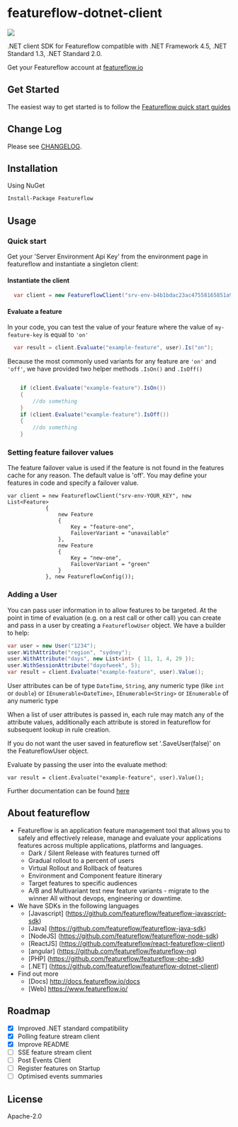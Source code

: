 # featureflow-dotnet-client
[![][dependency-img]][dependency-url]

.NET client SDK for Featureflow compatible with .NET Framework 4.5, .NET Standard 1.3, .NET Standard 2.0.

Get your Featureflow account at [featureflow.io](http://www.featureflow.io)

## Get Started

The easiest way to get started is to follow the [Featureflow quick start guides](http://docs.featureflow.io/docs)

## Change Log

Please see [CHANGELOG](https://github.com/featureflow/featureflow-dotnet-sdk/blob/master/CHANGELOG.md).

## Installation

Using NuGet
```xml
Install-Package Featureflow
```

## Usage

### Quick start

Get your 'Server Environment Api Key' from the environment page in featureflow and instantiate a singleton client:
#### Instantiate the client
```c#
  var client = new FeatureflowClient("srv-env-b4b1bdac23ac47558165851a96899019");

```
#### Evaluate a feature
In your code, you can test the value of your feature where the value of `my-feature-key` is equal to `'on'` 
```c#
  var result = client.Evaluate("example-feature", user).Is("on");

```

Because the most commonly used variants for any feature are `'on'` and `'off'`, we have provided two helper methods `.IsOn()` and `.IsOff()`

```c#

    if (client.Evaluate("example-feature").IsOn())
    {
	    //do something
    }
    if (client.Evaluate("example-feature").IsOff())
    {
	    //do something
    }    
```
### Setting feature failover values

The feature failover value is used if the feature is not found in the features cache for any reason.
The default value is 'off'. You may define your features in code and specify a failover value.
```
var client = new FeatureflowClient("srv-env-YOUR_KEY", new List<Feature>
		    {
			    new Feature
			    {
				    Key = "feature-one",
				    FailoverVariant = "unavailable"
			    },
			    new Feature
			    {
				    Key = "new-one",
				    FailoverVariant = "green"
			    }
		    }, new FeatureflowConfig());

```


### Adding a User
You can pass user information in to allow features to be targeted.
At the point in time of evaluation (e.g. on a rest call or other call) you can create and pass in a user by creating a `FeatureflowUser` object. We have a builder to help:

```c#
var user = new User("1234");
user.WithAttribute("region", "sydney");
user.WithAttribute("days", new List<int> { 11, 1, 4, 29 });
user.WithSessionAttribute("dayofweek", 5);
var result = client.Evaluate("example-feature", user).Value();
```
User attributes can be of type `DateTime`, `String`, any numeric type (like `int` or `double`) or `IEnumerable<DateTime>`, `IEnumerable<String>` or `IEnumerable` of any numeric type

When a list of user attributes is passed in, each rule may match any of the attribute values, additionally each attribute is stored in featureflow for subsequent lookup in rule creation.

If you do not want the user saved in featureflow set '.SaveUser(false)' on the FeatureflowUser object.
 
Evaluate by passing the user into the evaluate method:

```
var result = client.Evaluate("example-feature", user).Value();

```


Further documentation can be found [here](http://docs.featureflow.io/docs)


## About featureflow
* Featureflow is an application feature management tool that allows you to safely and effectively release, manage and evaluate your applications features across multiple applications, platforms and languages.
    * Dark / Silent Release with features turned off
    * Gradual rollout to a percent of users
    * Virtual Rollout and Rollback of features
    * Environment and Component feature itinerary
    * Target features to specific audiences
    * A/B and Multivariant test new feature variants - migrate to the winner
    All without devops, engineering or downtime.
* We have SDKs in the following languages
    * [Javascript] (https://github.com/featureflow/featureflow-javascript-sdk)
    * [Java] (https://github.com/featureflow/featureflow-java-sdk)
    * [NodeJS] (https://github.com/featureflow/featureflow-node-sdk)
    * [ReactJS] (https://github.com/featureflow/react-featureflow-client)
    * [angular] (https://github.com/featureflow/featureflow-ng)
    * [PHP] (https://github.com/featureflow/featureflow-php-sdk)
    * [.NET] (https://github.com/featureflow/featureflow-dotnet-client)
* Find out more
    * [Docs] http://docs.featureflow.io/docs
    * [Web] https://www.featureflow.io/     


## Roadmap
- [x] Improved .NET standard compatibility
- [x] Polling feature stream client
- [x] Improve README
- [ ] SSE feature stream client
- [ ] Post Events Client
- [ ] Register features on Startup
- [ ] Optimised events summaries

## License

Apache-2.0

[dependency-url]: https://www.featureflow.io
[dependency-img]: https://www.featureflow.io/wp-content/uploads/2016/12/featureflow-web.png
